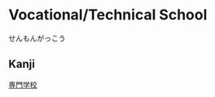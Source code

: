 # Vocational/Technical School
せんもんがっこう

## Kanji
[専](../Kanji/kanji-dict/専.md)[門](../Kanji/kanji-dict/門.md)[学](../Kanji/kanji-dict/学.md)[校](../Kanji/kanji-dict/校.md)
